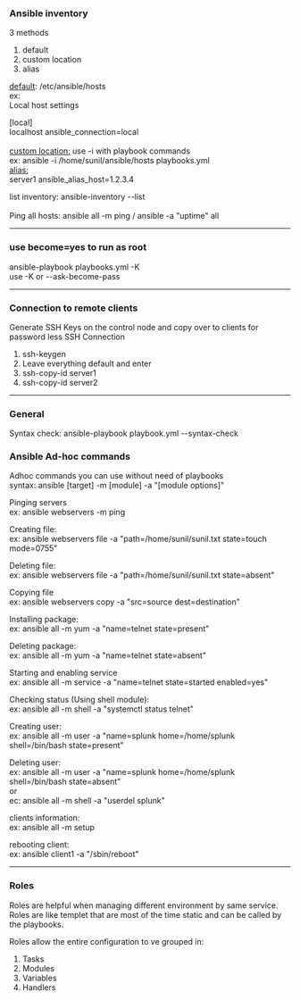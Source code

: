 <h3>Ansible inventory</h3>
3 methods   
<ol>
<li>default</li>
<li>custom location</li>
<li>alias</li>
</ol>

<u>default</u>: /etc/ansible/hosts <br> 
ex: <br> 
Local host settings <br> 

[local] <br> 
localhost ansible_connection=local <br>  
<u>custom location:</u> use -i with playbook commands   <br> 
ex: ansible -i /home/sunil/ansible/hosts playbooks.yml  <br> 
<u>alias:</u>  
server1 ansible_alias_host=1.2.3.4  <br> 

list inventory: ansible-inventory --list <br>    
Ping all hosts: ansible all -m ping / ansible -a "uptime" all<br> 
<hr>
<h3>use become=yes to run as root</h3>
ansible-playbook playbooks.yml -K <br> 
use -K or --ask-become-pass<br> 
<hr>
<h3>Connection to remote clients</h3>
Generate SSH Keys on the control node and copy over to clients for password less SSH Connection
<ol>
<li>ssh-keygen</li>
<li>Leave everything default and enter</li>
<li>ssh-copy-id server1</li>
<li>ssh-copy-id server2</li>
</ol>
<hr>
<h3>General</h3>
Syntax check: ansible-playbook playbook.yml --syntax-check

<h3>Ansible Ad-hoc commands</h3>
Adhoc commands you can use without need of playbooks <br> 
syntax: ansible [target] -m [module] -a "[module options]" <br>  


Pinging servers<br>
ex: ansible webservers -m ping <br>

Creating file: <br>
ex: ansible webservers file -a "path=/home/sunil/sunil.txt state=touch mode=0755"<br>

Deleting file: <br>
ex: ansible webservers file -a "path=/home/sunil/sunil.txt state=absent"<br>

Copying file <br>
ex: ansible webservers copy -a "src=source dest=destination"<br>

Installing package: <br>
ex: ansible all -m yum -a "name=telnet state=present"<br>

Deleting package: <br>
ex: ansible all -m yum -a "name=telnet state=absent"<br>

Starting and enabling service<br>
ex: ansible all -m service -a "name=telnet state=started enabled=yes"<br>

Checking status (Using shell module): <br>
ex: ansible all -m shell -a "systemctl status telnet"<br>

Creating user: <br>
ex: ansible all -m user -a "name=splunk home=/home/splunk shell=/bin/bash state=present"<br>

Deleting user: <br>
ex: ansible all -m user -a "name=splunk home=/home/splunk shell=/bin/bash state=absent" <br>
or<br>
ec: ansible all -m shell -a "userdel splunk" <br>

clients information: <br>
ex: ansible all -m setup <br>

rebooting client: <br>
ex: ansible client1 -a "/sbin/reboot"<br>

<hr>
<h3>Roles</h3>
Roles are helpful when managing different environment by same service.<br>
Roles are like templet that are most of the time static and can be called by the playbooks. <br>

Roles allow the entire configuration to ve grouped in: 
<ol>
<li>Tasks</li>
<li>Modules</li>
<li>Variables</li>
<li>Handlers</li>
<ol>